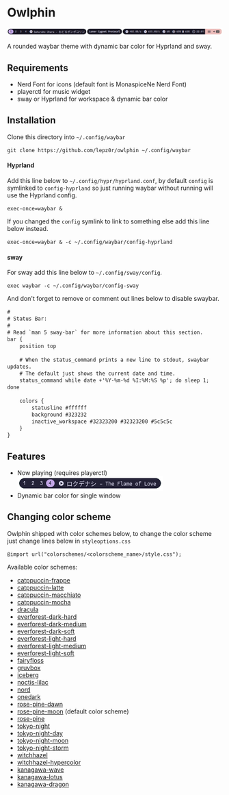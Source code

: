# Owlphin

![preview](./images/preview.png)

A rounded waybar theme with dynamic bar color for Hyprland and sway.

## Requirements

- Nerd Font for icons (default font is MonaspiceNe Nerd Font)
- playerctl for music widget
- sway or Hyprland for workspace & dynamic bar color

## Installation

Clone this directory into `~/.config/waybar`

```
git clone https://github.com/lepz0r/owlphin ~/.config/waybar
```

#### Hyprland

Add this line below to `~/.config/hypr/hyprland.conf`, by default `config` is symlinked to `config-hyprland` so just running waybar without running will use the Hyprland config.

```
exec-once=waybar &
```

If you changed the `config` symlink to link to something else add this line below instead.

```
exec-once=waybar & -c ~/.config/waybar/config-hyprland
```

#### sway

For sway add this line below to `~/.config/sway/config`.

```
exec waybar -c ~/.config/waybar/config-sway
```

And don't forget to remove or comment out lines below to disable swaybar.

```
#
# Status Bar:
#
# Read `man 5 sway-bar` for more information about this section.
bar {
    position top

    # When the status_command prints a new line to stdout, swaybar updates.
    # The default just shows the current date and time.
    status_command while date +'%Y-%m-%d %I:%M:%S %p'; do sleep 1; done

    colors {
        statusline #ffffff
        background #323232
        inactive_workspace #32323200 #32323200 #5c5c5c
    }
}

```

## Features

- Now playing (requires playerctl)\
  ![mpris](./images/mpris.png)
- Dynamic bar color for single window

## Changing color scheme

Owlphin shipped with color schemes below, to change the color scheme just change lines below in `styleoptions.css`

```
@import url("colorschemes/<colorscheme_name>/style.css");
```

Available color schemes:

- [catppuccin-frappe](https://github.com/catppuccin)
- [catppuccin-latte](https://github.com/catppuccin)
- [catppuccin-macchiato](https://github.com/catppuccin)
- [catppuccin-mocha](https://github.com/catppuccin)
- [dracula](https://draculatheme.com/)
- [everforest-dark-hard](https://github.com/sainnhe/everforest)
- [everforest-dark-medium](https://github.com/sainnhe/everforest)
- [everforest-dark-soft](https://github.com/sainnhe/everforest)
- [everforest-light-hard](https://github.com/sainnhe/everforest)
- [everforest-light-medium](https://github.com/sainnhe/everforest)
- [everforest-light-soft](https://github.com/sainnhe/everforest)
- [fairyfloss](https://sailorhg.github.io/fairyfloss/)
- [gruvbox](https://github.com/morhetz/gruvbox)
- [iceberg](https://cocopon.github.io/iceberg.vim/)
- [noctis-lilac](https://github.com/liviuschera/noctis)
- [nord](https://www.nordtheme.com/)
- [onedark](https://github.com/atom/atom/tree/master/packages/one-dark-ui)
- [rose-pine-dawn](https://rosepinetheme.com/)
- [rose-pine-moon](https://rosepinetheme.com/) (default color scheme)
- [rose-pine](https://rosepinetheme.com/)
- [tokyo-night](https://github.com/enkia/tokyo-night-vscode-theme)
- [tokyo-night-day](https://github.com/enkia/tokyo-night-vscode-theme)
- [tokyo-night-moon](https://github.com/enkia/tokyo-night-vscode-theme)
- [tokyo-night-storm](https://github.com/enkia/tokyo-night-vscode-theme)
- [witchhazel](https://witchhazel.thea.codes/)
- [witchhazel-hypercolor](https://witchhazel.thea.codes/)
- [kanagawa-wave](https://github.com/rebelot/kanagawa.nvim)
- [kanagawa-lotus](https://github.com/rebelot/kanagawa.nvim)
- [kanagawa-dragon](https://github.com/rebelot/kanagawa.nvim)
